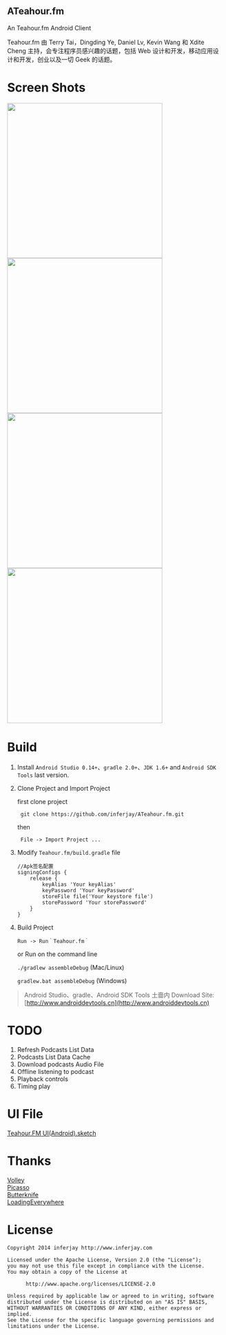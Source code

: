 ATeahour.fm
----

An Teahour.fm Android Client

Teahour.fm 由 Terry Tai，Dingding Ye, Daniel Lv, Kevin Wang 和 Xdite Cheng 主持，会专注程序员感兴趣的话题，包括 Web 设计和开发，移动应用设计和开发，创业以及一切 Geek 的话题。

# Screen Shots

<img width="360" src="https://raw.githubusercontent.com/inferjay/ATeahour.fm/master/art/Screenshot1.png"/>
<img width="360" src="https://raw.githubusercontent.com/inferjay/ATeahour.fm/master/art/Screenshot2.png"/>
<img width="360" src="https://raw.githubusercontent.com/inferjay/ATeahour.fm/master/art/Screenshot3.png"/>
<img width="360" src="https://raw.githubusercontent.com/inferjay/ATeahour.fm/master/art/Screenshot4.png"/>

# Build
1. Install `Android Studio 0.14+`、`gradle 2.0+`、`JDK 1.6+` and `Android SDK Tools` last version.

2. Clone Project and Import Project

	first clone project

		git clone https://github.com/inferjay/ATeahour.fm.git

	then	
	
		File -> Import Project ...

3. Modify `Teahour.fm/build.gradle` file 

	```	
	//Apk签名配置
	signingConfigs {
    	release {
       		keyAlias 'Your keyAlias'
       		keyPassword 'Your keyPassword'
       		storeFile file('Your keystore file')
       		storePassword 'Your storePassword'
     	}
	}
	```

4. Build Project 
	
	`Run -> Run｀Teahour.fm｀`
	
	or Run on the command line
	
	`./gradlew assembleDebug` (Mac/Linux)

	`gradlew.bat assembleDebug` (Windows)

>Android Studio、gradle、Android SDK Tools 土啬内 Download Site: [http://www.androiddevtools.cn](http://www.androiddevtools.cn)

# TODO
1. Refresh Podcasts List Data  
2. Podcasts List Data Cache  
3. Download podcasts Audio File  
4. Offline listening to podcast  
5. Playback controls  
6. Timing play  

# UI File

[Teahour.FM UI(Android).sketch](https://github.com/inferjay/CoderLearningDesign/tree/master/Teahour.fm)	

# Thanks

[Volley](https://android.googlesource.com/platform/frameworks/volley)  
[Picasso](https://github.com/square/picasso)  
[Butterknife](https://github.com/JakeWharton/butterknife)  
[LoadingEverywhere](https://github.com/lsjwzh/loadingeverywhere)  

# License

```
Copyright 2014 inferjay http://www.inferjay.com

Licensed under the Apache License, Version 2.0 (the "License");
you may not use this file except in compliance with the License.
You may obtain a copy of the License at

      http://www.apache.org/licenses/LICENSE-2.0

Unless required by applicable law or agreed to in writing, software
distributed under the License is distributed on an "AS IS" BASIS,
WITHOUT WARRANTIES OR CONDITIONS OF ANY KIND, either express or implied.
See the License for the specific language governing permissions and
limitations under the License.
```
